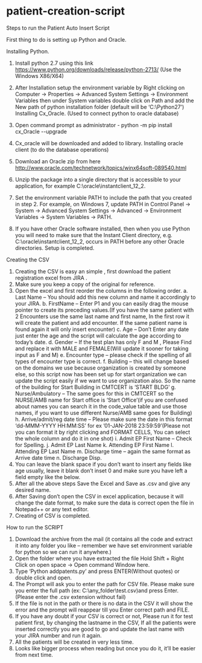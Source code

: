 # patient-creation-script

Steps to run the Patient Auto Insert Script

First thing to do is setting up Python and Oracle.

Installing Python.
1.	Install python 2.7 using this link https://www.python.org/downloads/release/python-2713/
(Use the Windows X86/X64)

2.	After Installation setup the environment variable by Right clicking on Computer -> Properties -> Advanced System Settings -> Environment Variables then under System variables double click on Path and add the New path of python installation folder (default will be ‘C:\Python27’) 
Installing Cx_Oracle. (Used to connect python to oracle database)
1.	Open command prompt as administrator  - python -m pip install cx_Oracle --upgrade
2.	Cx_oracle will be downloaded and added to library.
Installing oracle client (to do the database operations)
1.	Download an Oracle zip from here http://www.oracle.com/technetwork/topics/winx64soft-089540.html
2.	Unzip the package into a single directory that is accessible to your application, for example C:\oracle\instantclient_12_2.
3.	Set the environment variable PATH to include the path that you created in step 2. For example, on Windows 7, update PATH in Control Panel -> System -> Advanced System Settings -> Advanced -> Environment Variables -> System Variables -> PATH.
4.	If you have other Oracle software installed, then when you use Python you will need to make sure that the Instant Client directory, e.g. C:\oracle\instantclient_12_2, occurs in PATH before any other Oracle directories.
Setup is completed.

Creating the CSV
1.	Creating the CSV is easy an simple , first download the patient registration excel from JIRA .
2.	Make sure you keep a copy of the original for reference.
3.	Open the excel and first reorder the columns in the following order.
  a.	Last Name – You should add this new column and name it accordingly to your JIRA.
  b.	FirstName – Enter P1 and you can easily drag the mouse pointer to create its preceding values.(If you have the same patient with 2 Encounters use the same last name and first name, In the first row it will create the patient and add encounter. If the same patient name is found again it will only insert encounter)
  c.	Age – Don’t Enter any date just enter the age and the script will calculate the age according to today’s date.
  d.	Gender – If the test plan has only F and M , Please Find and replace it with MALE and FEMALE(Will update it sooner for taking input as F and M)
  e.	Encounter type – please check if the spelling of all types of encounter type is correct.
  f.	Building – this will change based on the domains we use because organization is created by someone else, so this script now has been set up for start organization we can update the script easily if we want to use organization also. So the name of the building for Start Building in CMTCERT is ‘START BLDG’
  g.	Nurse/Ambulatory – The same goes for this in CMTCERT so the NURSE/AMB name for Start office is ‘Start Office’(if you are confused about names you can search it in the code_value table and use those names, if you want to use different Nurse/AMB same goes for Building)
  h.	Arrive/admit/reg date time – Please make sure the date in this format ‘dd-MMM-YYYY HH:MM:SS’ for ex ’01-JAN-2018 23:59:59’(Please not you can format it by right clicking and FORMAT CELLS, You can select the whole column and do it in one shot)
  i.	Admit EP First Name – Check for Spelling.
  j.	Admit EP Last Name 
  k.	Attending EP First Name
  l.	Attending EP Last Name
  m.	Discharge time – again the same format as Arrive date time
  n.	Discharge Disp.
4.	You can leave the blank space if you don’t want to insert any fields like age usually, leave it blank don’t inset 0 and make sure you have left a field empty like the below.
5.	After all the above steps Save the Excel and Save as .csv and give any desired name.
6.	After Saving don’t open the CSV in excel application, because it will change the date format, to make sure the data is correct open the file in Notepad++ or any text editor.
7.	Creating of CSV is completed.

How to run the SCRIPT
1.	Download the archive from the mail (it contains all the code and extract it into any folder you like – remember we have set environment variable for python so we can run it anywhere.)
2.	 Open the folder where you have extracted the file Hold Shift + Right Click on open space -> Open command Window here.
3.	Type ‘Python addpatents.py’ and press ENTER(Without quotes) or double click and open.
4.	The Prompt will ask you to enter the path for CSV file. Please make sure you enter the full path (ex: C:\any_folder\test.csv)and press Enter.(Please enter the .csv extension without fail)
5.	If the file is not in the path or there is no data in the CSV it will show the error and the prompt will reappear till you Enter correct path and FILE.
6.	If you have any doubt if your CSV is correct or not, Please run it for test patient first, by changing the lastname in the CSV, If all the patients were inserted correctly you are good to go and update the last name with your JIRA number and run it again.
7.	All the patients will be created in very less time.
8.	Looks like bigger process when reading but once you do it, it’ll be easier from next time.
